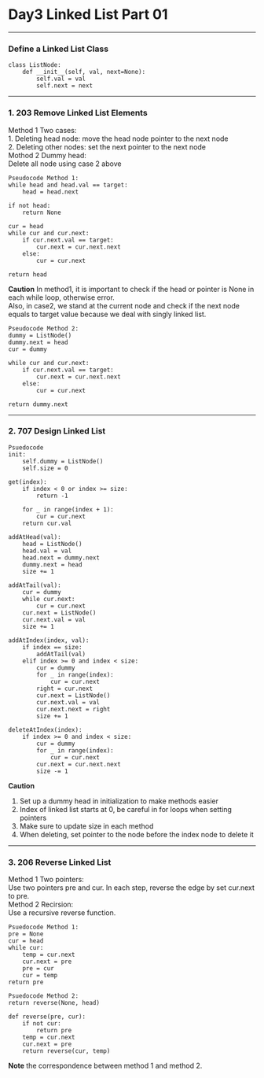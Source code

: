 # Day3 Linked List Part 01

---

### Define a Linked List Class  
```
class ListNode:
    def __init__(self, val, next=None):
        self.val = val
        self.next = next
```

---

### 1. 203 Remove Linked List Elements
Method 1 Two cases:  
    1. Deleting head node: move the head node pointer to the next node  
    2. Deleting other nodes: set the next pointer to the next node  
Mothod 2 Dummy head:  
    Delete all node using case 2 above  

```
Pseudocode Method 1:
while head and head.val == target:
    head = head.next

if not head:
    return None

cur = head
while cur and cur.next:
    if cur.next.val == target:
        cur.next = cur.next.next
    else:
        cur = cur.next

return head
```
**Caution** In method1, it is important to check if the head or pointer is None in each while loop, otherwise error.  
Also, in case2, we stand at the current node and check if the next node equals to target value because we deal with singly linked list.  

```
Pseudocode Method 2:
dummy = ListNode()
dummy.next = head
cur = dummy

while cur and cur.next:
    if cur.next.val == target:
        cur.next = cur.next.next
    else:
        cur = cur.next

return dummy.next
```

---

### 2. 707 Design Linked List
```
Psuedocode
init:
    self.dummy = ListNode()
    self.size = 0

get(index):
    if index < 0 or index >= size:
        return -1
    
    for _ in range(index + 1):
        cur = cur.next
    return cur.val

addAtHead(val):
    head = ListNode()
    head.val = val
    head.next = dummy.next
    dummy.next = head
    size += 1

addAtTail(val):
    cur = dummy
    while cur.next:
        cur = cur.next
    cur.next = ListNode()
    cur.next.val = val
    size += 1

addAtIndex(index, val):
    if index == size:
        addAtTail(val)
    elif index >= 0 and index < size:
        cur = dummy
        for _ in range(index):
            cur = cur.next
        right = cur.next
        cur.next = ListNode()
        cur.next.val = val
        cur.next.next = right
        size += 1

deleteAtIndex(index):
    if index >= 0 and index < size:
        cur = dummy
        for _ in range(index):
            cur = cur.next
        cur.next = cur.next.next
        size -= 1
```
**Caution**  
1. Set up a dummy head in initialization to make methods easier  
2. Index of linked list starts at 0, be careful in for loops when setting pointers  
3. Make sure to update size in each method  
4. When deleting, set pointer to the node before the index node to delete it  

---

### 3. 206 Reverse Linked List
Method 1 Two pointers:  
    Use two pointers pre and cur. In each step, reverse the edge by set cur.next to pre.  
Method 2 Recirsion:  
    Use a recursive reverse function.  

```
Psuedocode Method 1:
pre = None
cur = head
while cur:
    temp = cur.next
    cur.next = pre
    pre = cur
    cur = temp
return pre

Psuedocode Method 2:
return reverse(None, head)

def reverse(pre, cur):
    if not cur:
        return pre
    temp = cur.next
    cur.next = pre
    return reverse(cur, temp)
```
**Note** the correspondence between method 1 and method 2.